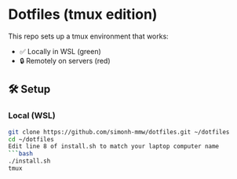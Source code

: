 # Dotfiles (tmux edition)

This repo sets up a tmux environment that works:

- ✅ Locally in WSL (green)
- 🔒 Remotely on servers (red)

## 🛠 Setup

### Local (WSL)
```bash
git clone https://github.com/simonh-mmw/dotfiles.git ~/dotfiles
cd ~/dotfiles
Edit line 8 of install.sh to match your laptop computer name
```bash
./install.sh
tmux
